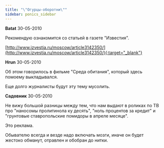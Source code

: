 ```yaml
---
title: "\"Огурцы-оборотни\""
sidebar: ponics_sidebar
---
```


**Batat** 30-05-2010

Рекомендую ознакомится со статьей в газете "Известия".

[http://www.izvestia.ru/moscow/article3142350/](http://www.izvestia.ru/moscow/article3142350/){:target="_blank"} 


**Hrun** 30-05-2010

Об этом говорилось в фильме "Среда обитания", который здесь помоему выкладывался.

Еще долго журналисты будут эту тему мусолить.


**Садовник** 30-05-2010

 Не вижу большой разницы между тем, что нам выдают в роликах по ТВ про "наносомы пролитинола ку десять", "ноль процентов за кредит" и "грунтовые ставропольские помидоры в апреле месяце". 

Это реклама. 

Обывателю всегда и везде надо включать мозги, иначе он будет жестоко обманут, отравлен и обобран до нитки.


